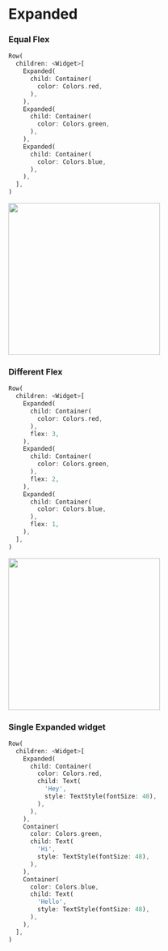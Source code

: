 # Expanded

### Equal Flex

```dart 
Row(
  children: <Widget>[
    Expanded(
      child: Container(
        color: Colors.red,
      ),
    ),
    Expanded(
      child: Container(
        color: Colors.green,
      ),
    ),
    Expanded(
      child: Container(
        color: Colors.blue,
      ),
    ),
  ],
)
```

<img src=https://i.imgur.com/QMAJaAH.png height=300>

### Different Flex

```dart 
Row(
  children: <Widget>[
    Expanded(
      child: Container(
        color: Colors.red,
      ),
      flex: 3,
    ),
    Expanded(
      child: Container(
        color: Colors.green,
      ),
      flex: 2,
    ),
    Expanded(
      child: Container(
        color: Colors.blue,
      ),
      flex: 1,
    ),
  ],
)
```

<img src=https://i.imgur.com/gySSRMp.png height=300>

### Single Expanded widget

```dart 
Row(
  children: <Widget>[
    Expanded(
      child: Container(
        color: Colors.red,
        child: Text(
          'Hey',
          style: TextStyle(fontSize: 48),
        ),
      ),
    ),
    Container(
      color: Colors.green,
      child: Text(
        'Hi',
        style: TextStyle(fontSize: 48),
      ),
    ),
    Container(
      color: Colors.blue,
      child: Text(
        'Hello',
        style: TextStyle(fontSize: 48),
      ),
    ),
  ],
)
```